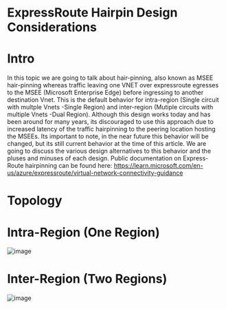 # ExpressRoute Hairpin Design Considerations

# Intro
In this topic we are going to talk about hair-pinning, also known as MSEE hair-pinning whereas traffic leaving one VNET over expressroute egresses to the MSEE (Microsoft Enterprise Edge) before ingressing to another destination Vnet. This is the default behavior for intra-region (Single circuit with multple Vnets -Single Region) and inter-region (Mutiple circuits with multiple Vnets -Dual Region). Although this design works today and has been around for many years, its discouraged to use this approach due to increased latency of the traffic hairpinning to the peering location hosting the MSEEs. Its important to note, in the near future this behavior will be changed, but its still current behavior at the time of this article. We are going to discuss the various design alternatives to this behavior and the pluses and minuses of each design. Public documentation on Express-Route hairpinning can be found here: https://learn.microsoft.com/en-us/azure/expressroute/virtual-network-connectivity-guidance

# Topology

# Intra-Region (One Region)
![image](https://user-images.githubusercontent.com/55964102/194118074-255c79b9-5b85-40a2-a1c0-6ac747496537.png)

# Inter-Region (Two Regions)
![image](https://user-images.githubusercontent.com/55964102/194119866-58237333-e40a-4edf-8fab-6a7fa6d623eb.png)


 


